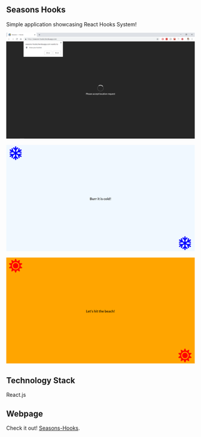 ## Seasons Hooks

Simple application showcasing React Hooks System!

![png](documentation/images/loading.png)

![png](documentation/images/cold.png)

![png](documentation/images/hot.png)

## Technology Stack

React.js

## Webpage

Check it out! [Seasons-Hooks](https://seasons-hooks.herokuapp.com/).
